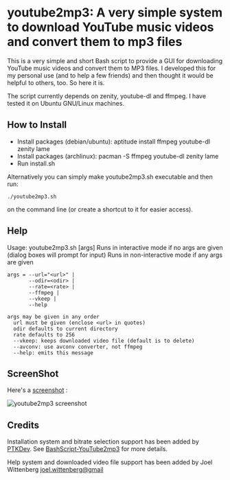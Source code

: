 # youtube2mp3: A very simple system to download YouTube music videos and convert them to mp3 files

This is a very simple and short Bash script to provide a GUI for downloading
YouTube music videos and convert them to MP3 files. I developed this for my
personal use (and to help a few friends) and then thought it would be helpful to
others, too. So here it is.

The script currently depends on zenity, youtube-dl and ffmpeg. I have
tested it on Ubuntu GNU/Linux machines.

## How to Install

- Install packages (debian/ubuntu): aptitude install ffmpeg youtube-dl zenity lame
- Install packages (archlinux):     pacman -S ffmpeg youtube-dl zenity lame
- Run install.sh

Alternatively you can simply make youtube2mp3.sh executable and then run:

    ./youtube2mp3.sh

on the command line (or create a shortcut to it for easier access).

## Help

Usage: youtube2mp3.sh [args]
    Runs in interactive mode if no args are given
        (dialog boxes will prompt for input)
    Runs in non-interactive mode if any args are given

    args = --url="<url>" |
           --odir=<odir> |
           --rate=<rate> |
           --ffmpeg |
           --vkeep |
           --help

    args may be given in any order
      url must be given (enclose <url> in quotes)
      odir defaults to current directory
      rate defaults to 256
      --vkeep: keeps downloaded video file (default is to delete)
      --avconv: use avconv converter, not ffmpeg
      --help: emits this message
      
## ScreenShot

Here's a [screenshot](https://raw.github.com/PTKDev/BashScript-YouTube2mp3/master/img/screenshot_full.png) :

![youtube2mp3 screenshot](https://raw.github.com/PTKDev/BashScript-YouTube2mp3/master/img/screenshot_thumbs.png "youtube2mp3 screen shot")

## Credits

Installation system and bitrate selection support has been added by
[PTKDev](https://github.com/PTKDev). See
[BashScript-YouTube2mp3](https://github.com/PTKDev/BashScript-YouTube2mp3) for more details.

Help system and downloaded video file support has been added by Joel Wittenberg <joel.wittenberg@gmail>

